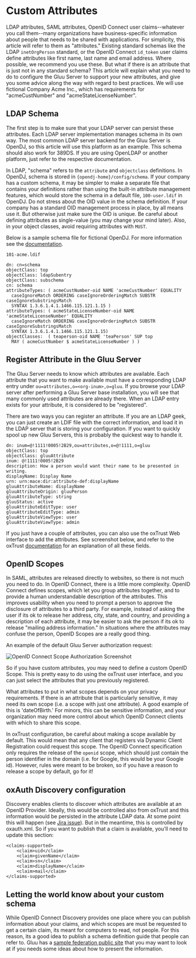 # Custom Attributes

LDAP attributes, SAML attributes, OpenID Connect user claims--whatever
you call them--many organizations have business-specific information
about people that needs to be shared with applications. For simplicity,
this article will refer to them as "attributes." Existing standard
schemas like the LDAP `inetOrgPerson` standard, or the OpenID Connect
`id_token` user claims define attributes like first name, last name and
email address. Where possible, we recommend you use these. But what if
there is an attribute that is just not in any standard schema? This
article will explain what you need to do to configure the Gluu Server to
support your new attributes, and give you some advice along the way with
regard to best practices. We will use fictional Company Acme Inc., which
has requirements for "acmeCustNumber" and "acmeStateLicenseNumber".

## LDAP Schema

The first step is to make sure that your LDAP server can persist these
attributes. Each LDAP server implementation manages schema in its own
way. The most common LDAP server backend for the Gluu Server is OpenDJ,
so this article will use this platform as an example. This schema should
also work for 389DS. If you are using OpenLDAP or another platform, just
refer to the respective documentation.

In LDAP, "schema" refers to the `attribute` and `objectclass`
definitions. In OpenDJ, schema is stored in
`{opendj-home}/config/schema`. If your company has a custom schema, it
may be simpler to make a separate file that contains your definitions
rather than using the built-in attribute management features, which
would store the schema in a default file, `100-user.ldif` in OpenDJ. Do
not stress about the OID value in the schema definition. If your company
has a standard OID management process in place, by all means use it. But
otherwise just make sure the OID is unique. Be careful about defining
attributes as single-value (you may change your mind later). Also, in
your object classes, avoid requiring attributes with `MUST`.

Below is a sample schema file for fictional OpenDJ. For more information see
the [documentation](http://opendj.forgerock.org/opendj-server/doc/admin-guide/#chap-schema).

``101-acme.ldif``

    dn: cn=schema
    objectClass: top
    objectClass: ldapSubentry
    objectClass: subschema
    cn: schema
    attributeTypes: ( acmeCustNumber-oid NAME 'acmeCustNumber' EQUALITY
      caseIgnoreMatch ORDERING caseIgnoreOrderingMatch SUBSTR caseIgnoreSubstringsMatch
      SYNTAX 1.3.6.1.4.1.1466.115.121.1.15 )
    attributeTypes: ( acmeStateLicenseNumber-oid NAME 'acmeStateLicenseNumber' EQUALITY
      caseIgnoreMatch ORDERING caseIgnoreOrderingMatch SUBSTR caseIgnoreSubstringsMatch
      SYNTAX 1.3.6.1.4.1.1466.115.121.1.15)
    objectClasses:  ( teaperson-oid NAME 'teaPerson' SUP top
      MAY ( acmeCustNumber $ acmeStateLicenseNumber ) )

## Register Attribute in the Gluu Server

The Gluu Server needs to know which attributes are available. Each
attribute that you want to make available must have a corresponding LDAP
entry under `ou=attributes,o=<org-inum>,o=gluu`. If you browse your LDAP
server after performing a Gluu Server base installation, you will see
that many commonly used attributes are already there. When an LDAP entry
exists for your attribute, it is considered to be "registered".

There are two ways you can register an attribute. If you are an LDAP geek, you
can just create an LDIF file with the correct information, and load it in the
LDAP server that is storing your configuration. If you want to quickly spool
up new Gluu Servers, this is probably the quickest way to handle it.

    dn: inum=@!1111!0005!2B29,ou=attributes,o=@!1111,o=gluu
    objectClass: top
    objectClass: gluuAttribute
    inum: @!1111!0005!2B29
    description: How a person would want their name to be presented in writing.
    displayName: Display Name
    urn: urn:mace:dir:attribute-def:displayName
    gluuAttributeName: displayName
    gluuAttributeOrigin: gluuPerson
    gluuAttributeType: string
    gluuStatus: active
    gluuAttributeEditType: user
    gluuAttributeEditType: admin
    gluuAttributeViewType: user
    gluuAttributeViewType: admin

If you just have a couple of attributes, you can also use the oxTrust Web
interface to add the attributes. See screenshot below, and refer to the
oxTrust [documentation](http://www.gluu.org/docs/admin-guide/configuration/#attributes) for an explanation of all these fields.

## OpenID Scopes

In SAML, attributes are released directly to websites, so there is not much
you need to do. In OpenID Connect, there is a little more complexity. OpenID
Connect defines scopes, which let you group attributes together, and to provide
a human understandable description of the attributes. This improves usability
when you need to prompt a person to approve the disclosure of attributes to
a third party. For example, instead of asking the user if its ok to release
her address, city, state, and country, and providing a description of each
attribute, it may be easier to ask the person if its ok to release "mailing
address information." In situations where the attributes may confuse the person,
OpenID Scopes are a really good thing.

An example of the default Gluu Server authorization request:

![OpenID Connect Scope Authorization Screenshot](https://raw.githubusercontent.com/GluuFederation/docs/master/sources/img/openid_connect/authz_screenshot.png)

So if you have custom attributes, you may need to define a custom OpenID Scope.
This is pretty easy to do using the oxTrust user interface, and you can just
select the attributes that you previously registered.

What attributes to put in what scopes depends on your privacy requirements.
If there is an attribute that is particularly sensitive, it may need its own
scope (i.e. a scope with just one attribute). A good example of this is
'dateOfBirth.' For minors, this can be sensitive information, and your
organization may need more control about which OpenID Connect clients with
which to share this scope.

In oxTrust configuration, be careful about making a scope available by
default. This would mean that any client that registers via Dynamic Client
Registration could request this scope. The OpenID Connect specification only
requires the release of the `openid` scope, which should just contain the
person identifier in the domain (i.e. for Google, this would be your Google id).
However, rules were meant to be broken, so if you have a reason to release
a scope by default, go for it!

## oxAuth Discovery configuration

Discovery enables clients to discover which attributes are available at an
OpenID Provider. Ideally, this would be controlled also from oxTrust and this
information would be persisted in the attribute LDAP data. At some point this
will happen (see [Jira issue](http://ox.gluu.org/jira/browse/OXTRUST-169)). But 
in the meantime, this is controlled by oxauth.xml. So if you want to publish 
that a claim is available, you'll need to update this section:

    <claims-supported>
        <claim>uid</claim>
        <claim>givenName</claim>
        <claim>sn</claim>
        <claim>displayName</claim>
        <claim>mail</claim>
    </claims-supported>

## Letting the world know about your custom schema

While OpenID Connect Discovery provides one place where you can publish
information about your claims, and which scopes are must be requested
to get a certain claim, its meant for computers to read, not people.
For this reason, its a good idea to publish a schema definition guide
that people can refer to. Gluu has a 
[sample federation public site](http://www.gluu.co/sample-federation)
that you may want to look at if you needs some ideas about how to present
the information.
